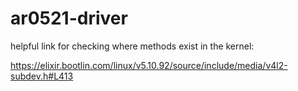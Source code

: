 # ar0521-driver


helpful link for checking where methods exist in the kernel:

https://elixir.bootlin.com/linux/v5.10.92/source/include/media/v4l2-subdev.h#L413